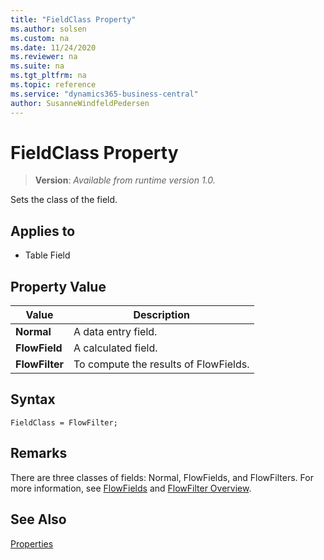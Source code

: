 ```yaml
---
title: "FieldClass Property"
ms.author: solsen
ms.custom: na
ms.date: 11/24/2020
ms.reviewer: na
ms.suite: na
ms.tgt_pltfrm: na
ms.topic: reference
ms.service: "dynamics365-business-central"
author: SusanneWindfeldPedersen
---
```

[//]: # (START>DO_NOT_EDIT)
[//]: # (IMPORTANT:Do not edit any of the content between here and the END>DO_NOT_EDIT.)
[//]: # (Any modifications should be made in the .xml files in the ModernDev repo.)
# FieldClass Property
> **Version**: _Available from runtime version 1.0._

Sets the class of the field.

## Applies to
-   Table Field

## Property Value

|Value|Description|
|-----------|---------------------------------------|
|**Normal**|A data entry field.|
|**FlowField**|A calculated field.|
|**FlowFilter**|To compute the results of FlowFields.|

[//]: # (IMPORTANT: END>DO_NOT_EDIT)

## Syntax

```AL
FieldClass = FlowFilter;
```  

## Remarks  

There are three classes of fields: Normal, FlowFields, and FlowFilters. For more information, see [FlowFields](../devenv-flowfields.md) and [FlowFilter Overview](../devenv-flowfilter-overview.md).  
  
## See Also
  
[Properties](devenv-properties.md)   
 